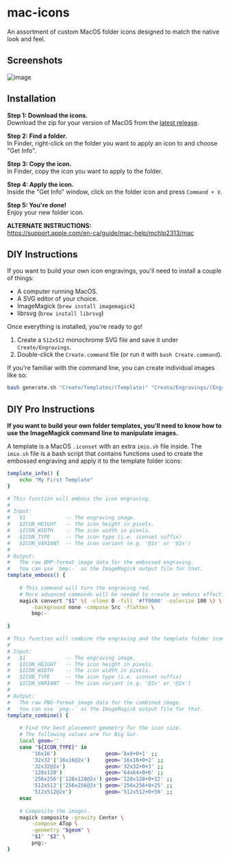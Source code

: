 # mac-icons

An assortment of custom MacOS folder icons designed to match the native look and feel.


## Screenshots
![image](https://user-images.githubusercontent.com/32112321/114133617-2a3ed800-98bb-11eb-80b5-3aa783c650a2.png)



## Installation

**Step 1: Download the icons.**  
Download the zip for your version of MacOS from the [latest release](https://github.com/eth-p/bat-extras/releases/latest).

**Step 2: Find a folder.**  
In Finder, right-click on the folder you want to apply an icon to and choose "Get Info".

**Step 3: Copy the icon.**  
In Finder, copy the icon you want to apply to the folder.

**Step 4: Apply the icon.**  
Inside the "Get Info" window, click on the folder icon and press `Command + V`.

**Step 5: You're done!**  
Enjoy your new folder icon.

**ALTERNATE INSTRUCTIONS:**  
https://support.apple.com/en-ca/guide/mac-help/mchlp2313/mac


## DIY Instructions

If you want to build your own icon engravings, you'll need to install a couple of things:

- A computer running MacOS.
- A SVG editor of your choice.
- ImageMagick (`brew install imagemagick`)
- librsvg (`brew install librsvg`)

Once everything is installed, you're ready to go!  

1. Create a `512x512` monochrome SVG file and save it under `Create/Engravings`.
2. Double-click the `Create.command` file (or run it with `bash Create.command`).

If you're familiar with the command line, you can create individual images like so:

```bash
bash generate.sh "Create/Templates/(Template)" "Create/Engravings/(Engraving).svg" "Icon.icns"
```


## DIY Pro Instructions

**If you want to build your own folder templates, you'll need to know how to use the ImageMagick command line to manipulate images.**

A template is a MacOS `.iconset` with an extra `imio.sh` file inside.
The `imio.sh` file is a bash script that contains functions used to create the embossed engraving and apply it to the template folder icons:

```bash
template_info() {
	echo "My First Template"
}

# This function will emboss the icon engraving.
#
# Input:
#   $1             -- The engraving image.
#   $ICON_HEIGHT   -- The icon height in pixels.
#   $ICON_WIDTH    -- The icon width in pixels.
#   $ICON_TYPE     -- The icon type (i.e. iconset suffix)
#   $ICON_VARIANT  -- The icon variant (e.g. '@1x' or '@2x')
# 
# Output:
#   The raw BMP-format image data for the embossed engraving.
#   You can use `bmp:-` as the ImageMagick output file for that.
template_emboss() {
	
	# This command will turn the engraving red.
	# More advanced commands will be needed to create an emboss effect.
	magick convert "$1" \( -clone 0 -fill '#ff0000' -colorize 100 \) \
		-background none -compose Src -flatten \
		bmp:-
	
}

# This function will combine the engraving and the template folder icon.
# 
# Input:
#   $1             -- The engraving image.
#   $ICON_HEIGHT   -- The icon height in pixels.
#   $ICON_WIDTH    -- The icon width in pixels.
#   $ICON_TYPE     -- The icon type (i.e. iconset suffix)
#   $ICON_VARIANT  -- The icon variant (e.g. '@1x' or '@2x')
# 
# Output:
#   The raw PNG-format image data for the combined image.
#   You can use `png:-` as the ImageMagick output file for that.
template_combine() {
	
	# Find the best placement geometry for the icon size.
	# The following values are for Big Sur.
	local geom=''
	case "${ICON_TYPE}" in
		'16x16')                geom='8x8+0+1' ;;
		'32x32'|'16x16@2x')     geom='16x16+0+2' ;;
		'32x32@2x')             geom='32x32+0+3' ;;
		'128x128')              geom='64x64+0+6' ;;
		'256x256'|'128x128@2x') geom='128x128+0+12' ;;
		'512x512'|'256x256@2x') geom='256x256+0+25' ;;
		'512x512@2x')           geom='512x512+0+50' ;;
	esac
	
	# Composite the images.
	magick composite -gravity Center \
	    -compose ATop \
	    -geometry "$geom" \
	    "$1" "$2" \
	    png:-
}
```
